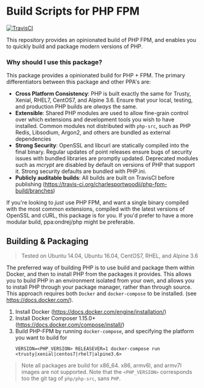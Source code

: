 # Build Scripts for PHP FPM

[![TravisCI](https://img.shields.io/travis/charlesportwoodii/php-fpm-build.svg?style=flat-square&branch=master "TravisCI")](https://travis-ci.org/charlesportwoodii/php-fpm-build)

This repository provides an opinionated build of PHP FPM, and enables you to quickly build and package modern versions of PHP.

### Why should I use this package?

This package provides a opinionated build for PHP + FPM. The primary differentiators between this package and other PPA's are:

- __Cross Platform Consistency__: PHP is built exactly the same for Trusty, Xenial, RHEL7, CentOS7, and Alpine 3.6. Ensure that your local, testing, and production PHP builds are _always_ the same.
- __Extensible__: Shared PHP modules are used to allow fine-grain control over which extensions and development tools you wish to have installed. Common modules not distributed with `php-src`, such as PHP Redis, Libsodium, Argon2, and others are bundled as external dependencies
- __Strong Security__: OpenSSL and libcurl are statically compiled into the final binary. Regular updates of point releases ensure bugs of security issues with bundled libraries are promptly updated. Deprecated modules such as _mcrypt_ are disabled by default on versions of PHP that support it. Strong security defaults are bundled with PHP.ini.
- __Publicly auditable builds__: All builds are built on TravisCI before publishing (https://travis-ci.org/charlesportwoodii/php-fpm-build/branches)

If you're looking to _just_ use PHP FPM, and want a single binary compiled with the most common extensions, compiled with the latest versions of OpenSSL and cURL, this package is for you. If you'd prefer to have a more modular build, ppa:ondrej/php might be preferable.

## Building & Packaging
> Tested on Ubuntu 14.04, Ubuntu 16.04, CentOS7, RHEL, and Alpine 3.6

The preferred way of building PHP is to use build and package them within Docker, and then to install PHP from the packages it provides. This allows you to build PHP in an environment isolated from your own, and allows you to install PHP through your package manager, rather than through source. This approach requires both `Docker` and `docker-compose` to be installed. (see https://docs.docker.com/).

1. Install Docker (https://docs.docker.com/engine/installation/)
2. Install Docker Composer 1.15.0+ (https://docs.docker.com/compose/install/)
3. Build PHP-FPM by running `docker-compose`, and specifying the platform you want to build for
	```
	VERSION=<PHP_VERSION> RELEASEVER=1 docker-compose run <trusty|xenial|centos7|rhel7|alpine3.6>
	```

> Note all packages are build for x86_64. x86, armv6l, and armv7l images are not supported.
> Note that the `<PHP_VERSION>` corresponds too the git tag of `php/php-src`, sans `PHP`.
